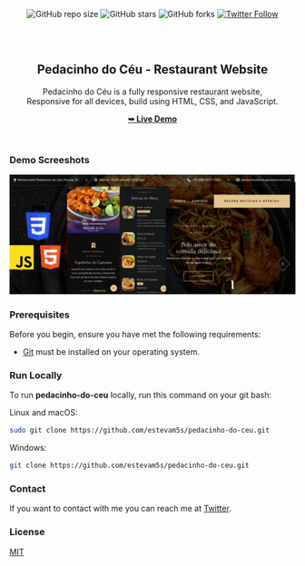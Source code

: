 <div align="center">
  
  ![GitHub repo size](https://img.shields.io/github/repo-size/estevam5s/pedacinho-do-ceu)
  ![GitHub stars](https://img.shields.io/github/stars/estevam5s/pedacinho-do-ceu?style=social)
  ![GitHub forks](https://img.shields.io/github/forks/estevam5s/pedacinho-do-ceu?style=social)
  [![Twitter Follow](https://img.shields.io/twitter/follow/estevamSouza199?style=social)](https://twitter.com/intent/follow?screen_name=estevamSouza199)
  
  <br />
  <br />

  <h2 align="center">Pedacinho do Céu - Restaurant Website</h2>

  Pedacinho do Céu is a fully responsive restaurant website, <br />Responsive for all devices, build using HTML, CSS, and JavaScript.

  <a href="https://pedacinhodoceu.website"><strong>➥ Live Demo</strong></a>

</div>

<br />

### Demo Screeshots

![Grilli Desktop Demo](./readme-images/desktop.png "Desktop Demo")

### Prerequisites

Before you begin, ensure you have met the following requirements:

* [Git](https://git-scm.com/downloads "Download Git") must be installed on your operating system.

### Run Locally

To run **pedacinho-do-ceu** locally, run this command on your git bash:

Linux and macOS:

```bash
sudo git clone https://github.com/estevam5s/pedacinho-do-ceu.git
```

Windows:

```bash
git clone https://github.com/estevam5s/pedacinho-do-ceu.git
```

### Contact

If you want to contact with me you can reach me at [Twitter](https://twitter.com/estevamSouza199).

### License

[MIT](https://choosealicense.com/licenses/mit/)
